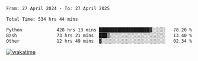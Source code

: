 <!--START_SECTION:waka-->

```txt
From: 27 April 2024 - To: 27 April 2025

Total Time: 534 hrs 44 mins

Python             428 hrs 13 mins ███████████████████▓░░░░░   78.20 %
Bash               73 hrs 21 mins  ███▒░░░░░░░░░░░░░░░░░░░░░   13.40 %
Other              12 hrs 49 mins  ▓░░░░░░░░░░░░░░░░░░░░░░░░   02.34 %
```

<!--END_SECTION:waka-->
[![wakatime](https://wakatime.com/badge/user/5f89a63a-5294-4958-ad30-2b3455e63f2a.svg)](https://wakatime.com/@5f89a63a-5294-4958-ad30-2b3455e63f2a)
